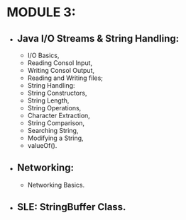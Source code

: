 # MODULE 3:

- ## Java I/O Streams & String Handling:
  - I/O Basics,
  - Reading Consol Input,
  - Writing Consol Output,
  - Reading and Writing files;
  - String Handling:
  - String Constructors,
  - String Length,
  - String Operations,
  - Character Extraction,
  - String Comparison,
  - Searching String,
  - Modifying a String,
  - valueOf().
- ## Networking:

  - Networking Basics.

- ## SLE: StringBuffer Class.
